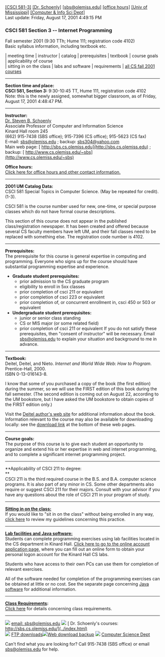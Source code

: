 [[CSCI 581-3]](index.html) [[Dr. Schoenly]](../index.html)
[[sbs@olemiss.edu]](mailto:sbs@olemiss.edu) [[office
hours]](../officehrs.html) [[Univ of Mississippi]](http://www.olemiss.edu/)
[[Computer & Info Sci Dept]](http://www.cs.olemiss.edu/)  
Last update: Friday, August 17, 2001 4:49:15 PM  

###  CSCI 581 Section 3 -- Internet Programming  
Fall semester 2001 (9:30 TTh; Hume 111; registration code 4102)  
Basic syllabus information, including textbook etc.

| meeting time | instructor | catalog | prerequisites | textbook | course
goals | applicability of course  
| sitting in on the class | labs and software | requirements | [ all CS fall
2001 courses](http://www.cs.olemiss.edu/courses/fall2001.html)  
  

* * *

  
  
**Section time and place:**  
**CSCI 581, Section 3:** 9:30-10:45 TT, Hume 111, registration code 4102  
Note: this is the newly assigned, somewhat bigger classroom, as of Friday,
August 17, 2001 4:48:47 PM.  
  
  

* * *

  
  
**Instructor:**  
[ Dr. Steven B. Schoenly](http://130.74.96.76/resume.html)  
Associate Professor of Computer and Information Science  
Kinard Hall room 245  
(662) 915-7438 (SBS office); 915-7396 (CS office); 915-5623 (CS fax)  
E-mail: [sbs@olemiss.edu](mailto:sbs@olemiss.edu) ; backup:
[sbs304@yahoo.com](mailto:sbs304@yahoo.com)  
Main web page: [ http://sbs.cs.olemiss.edu](http://sbs.cs.olemiss.edu) ;
backup: [ http://www.cs.olemiss.edu/~sbs](http://www.cs.olemiss.edu/~sbs)  
  
**Office hours:**  
[Click here for office hours and other contact
information.](../officehrs.html#sbsoff)  
  
  

* * *

  
  
**2001 UM Catalog Data:**  
CSCI 581 Special Topics in Computer Science. (May be repeated for credit).
(1-3).  
  
CSCI 581 is the course number used for new, one-time, or special purpose
classes which do not have formal course descriptions.  
  
This section of this course does not appear in the published
class/registration newspaper. It has been created and offered because several
CS faculty members have left UM, and their fall classes need to be replaced
with something else. The registration code number is 4102.  
  

* * *

  
  
**Prerequisites:**  
The prerequisite for this course is general expertise in computing and
programming. Everyone who signs up for the course should have substantial
programming expertise and experience.

  * **Graduate student prerequisites:**
    * prior admission to the CS graduate program 
    * eligibility to enroll in 5xx classes 
    * prior completion of csci 211 or equivalent 
    * prior completion of csci 223 or equivalent 
    * prior completion of, or concurrent enrollment in, csci 450 or 503 or equivalent 
  * **Undergraduate student prerequisites:**
    * junior or senior class standing 
    * CS or MIS major (or some related field) 
    * prior completion of csci 211 or equivalent 
If you do not satisfy these prerequisites, then "consent of instructor" will
be necessary. Email [ sbs@olemiss.edu](mailto:sbs@olemiss.edu) to explain your
situation and background to me in advance.  
  

* * *

  
  
**Textbook:**  
Deitel, Deitel, and Nieto. _Internet and World Wide Web: How to Program_.
Prentice-Hall, 2000.  
ISBN 0-13-016143-8.  
  
I know that some of you purchased a copy of the book (the first edition)
during the summer, so we will use the FIRST edition of this book during the
fall semester. (The second edition is coming out on August 22, according to
the UM bookstore, but I have asked the UM bookstore to obtain copies of the
FIRST edition only.)  
  
Visit the [Deitel author's web site](http://www.deitel.com) for additional
information about the book. Information relevant to the course may also be
available for downloading locally: see the [download
link](ftp://sbs.cs.olemiss.edu/) at the bottom of these web pages.  
  

* * *

  
  
**Course goals:**  
The purpose of this course is to give each student an opportunity to organize
and extend his or her expertise in web and internet programming, and to
complete a significant internet programming project.  
  

* * *

  
  
**Applicability of CSCI 211 to degree:  
**  
CSCI 211 is the third required course in the B.S. and B.A. computer science
programs. It is also part of any minor in CS. Some other departments also
require or suggest CSCI 211 for their majors. Consult with your advisor if you
have any questions about the role of CSCI 211 in your program of study.  
  

* * *

  
  
**[Sitting in on the class:](../sitting.html)**  
If you would like to "sit in on the class" without being enrolled in any way,
[click here](../sitting.html) to review my guidelines concerning this
practice.  
  

* * *

  
  
**[Lab facilities and Java software:](../software.html)**  
Students can complete programming exercises using lab facilities located in
the CS department in Kinard Hall. [Click here to go to the online account
application page,](http://www.cherry.cs.olemiss.edu/account/request.jsp) where
you can fill out an online form to obtain your personal logon account for the
Kinard Hall CS labs.  
  
Students who have access to their own PCs can use them for completion of
relevant exercises.  
  
All of the software needed for completion of the programming exercises can be
obtained at little or no cost. See the separate page concerning [Java
software](../software.html) for additional information.  
  
  
  

* * *

  
  
**[Class Requirements](required.html):**  
[Click here](required.html) for details concerning class requirements.  
  

* * *

![](../marker.gif) [ email: sbs@olemiss.edu](mailto:sbs@olemiss.edu)
![](../marker.gif) [ Dr. Schoenly's courses:
http://sbs.cs.olemiss.edu/](../index.html)  
![](../marker.gif) [ FTP
downloads](ftp://sbs.cs.olemiss.edu/)![](../marker.gif)[Web download
backup](http://www.cs.olemiss.edu/~sbs/download/) ![](../marker.gif) [
Computer Science Dept](http://www.cs.olemiss.edu/)  
  
Can't find what you are looking for? Call 915-7438 (SBS office) or email
[sbs@olemiss.edu](mailto:sbs@olemiss.edu) for help.  
  

